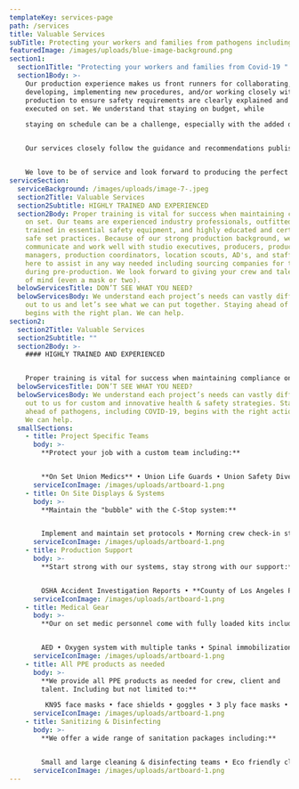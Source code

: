 ```yaml
---
templateKey: services-page
path: /services
title: Valuable Services
subTitle: Protecting your workers and families from pathogens including Covid-19
featuredImage: /images/uploads/blue-image-background.png
section1:
  section1Title: "Protecting your workers and families from Covid-19 "
  section1Body: >-
    Our production experience makes us front runners for collaborating,
    developing, implementing new procedures, and/or working closely with
    production to ensure safety requirements are clearly explained and properly
    executed on set. We understand that staying on budget, while

    staying on schedule can be a challenge, especially with the added duty of protecting the health and safety of our crews, talent, and families from COVID-19 exposure. We approach this responsibility with reverence and respect, knowing one careless move can put us all at risk.


    Our services closely follow the guidance and recommendations published by the CDC, OSHA, DGA, SAG•AFTRA, TASK FORCE, AICP, IATSE, Local 80, and more.


    We love to be of service and look forward to producing the perfect Safety Compliance Package for your next project!
serviceSection:
  serviceBackground: /images/uploads/image-7-.jpeg
  section2Title: Valuable Services
  section2Subtitle: HIGHLY TRAINED AND EXPERIENCED
  section2Body: Proper training is vital for success when maintaining compliance
    on set. Our teams are experienced industry professionals, outfitted and
    trained in essential safety equipment, and highly educated and certified in
    safe set practices. Because of our strong production background, we
    communicate and work well with studio executives, producers, production
    managers, production coordinators, location scouts, AD's, and staff. We are
    here to assist in any way needed including sourcing companies for testing
    during pre-production. We look forward to giving your crew and talent peace
    of mind (even a mask or two).
  belowServicesTitle: DON’T SEE WHAT YOU NEED?
  belowServicesBody: We understand each project’s needs can vastly differ. Reach
    out to us and let’s see what we can put together. Staying ahead of COVID-19
    begins with the right plan. We can help.
section2:
  section2Title: Valuable Services
  section2Subtitle: ""
  section2Body: >-
    #### HIGHLY TRAINED AND EXPERIENCED


    Proper training is vital for success when maintaining compliance on set. Our teams are experienced industry professionals, outfitted and trained in essential safety equipment, and highly educated and certified in safe set practices.  Because of our strong production background, we communicate and work well with studio executives, producers, production managers, production coordinators, location scouts, AD's, and staff.  We are here to assist in any way needed, including sourcing companies for testing during pre-production.  We look forward to giving your crew and talent peace of mind (even a mask or two).
  belowServicesTitle: DON’T SEE WHAT YOU NEED?
  belowServicesBody: We understand each project’s needs can vastly differ. Reach
    out to us for custom and innovative health & safety strategies. Staying
    ahead of pathogens, including COVID-19, begins with the right action plan.
    We can help.
  smallSections:
    - title: Project Specific Teams
      body: >-
        **Protect your job with a custom team including:** 


        **On Set Union Medics** • Union Life Guards • Union Safety Divers • Dive Masters • Marine Coordinators • **Trained in Hyperbaric Medicine** • Multiple course completion certifications: Covid Compliance officers (C19CO) • Health & Safety Supervisors • Safety Monitors • Screeners • Covid-19 Compliance Officers (CCO) • Covid-19 Compliance Directors • On-Call Nurses & Doctors
      serviceIconImage: /images/uploads/artboard-1.png
    - title: On Site Displays & Systems
      body: >-
        **Maintain the "bubble" with the C-Stop system:**


        Implement and maintain set protocols • Morning crew check-in stations (including paperwork and reports) • **open & discrete lines of communication with production, clients & studio executives** • daily action plans designed for each unique production • PODs • Zones • Laminated signage • privacy folders • marking equipment • color coded wrist bands and more.
      serviceIconImage: /images/uploads/artboard-1.png
    - title: Production Support
      body: >-
        **Start strong with our systems, stay strong with our support:**


        OSHA Accident Investigation Reports • **County of Los Angeles Public Health Protocol checklist •** General Safety Guidelines for all crew & talent (including extras) • **Safe Way Forward protocols** • Model Injury and Illness Prevention Program for Employers with Seasonal or Intermittent Workers (including IIPP contact lists & logs)
      serviceIconImage: /images/uploads/artboard-1.png
    - title: Medical Gear
      body: >-
        **Our on set medic personnel come with fully loaded kits including:** 


        AED • Oxygen system with multiple tanks • Spinal immobilization and all splints • full trauma bag • full burn kit • full diagnostics • over-the-counter • Infrared thermometers • Pulse Oximeters and more.
      serviceIconImage: /images/uploads/artboard-1.png
    - title: All PPE products as needed
      body: >-
        **We provide all PPE products as needed for crew, client and
        talent. Including but not limited to:**

         KN95 face masks • face shields • goggles • 3 ply face masks • nitrile gloves • gowns • hand sanitizer • disinfectant wipes • coveralls and more.
      serviceIconImage: /images/uploads/artboard-1.png
    - title: Sanitizing & Disinfecting
      body: >-
        **We offer a wide range of sanitation packages including:** 


        Small and large cleaning & disinfecting teams • Eco friendly cleaning partnerships for excessively vast locations • Electrostatic Foggers (backpack) perfect for large areas and spaces • Victory Electrostatic foggers (handheld) perfect for vans, trucks, vehicles, small areas & surfaces, air scrubbers, UV towers, EPA cleaning products and more.
      serviceIconImage: /images/uploads/artboard-1.png
---
```


